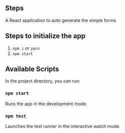 ## Steps ##

A React application to auto generate the simple forms

## Steps to initialize the app

1. `npm i` or `yarn`
2. `npm start`

## Available Scripts

In the project directory, you can run:

### `npm start`

Runs the app in the development mode.

### `npm test`

Launches the test runner in the interactive watch mode.
